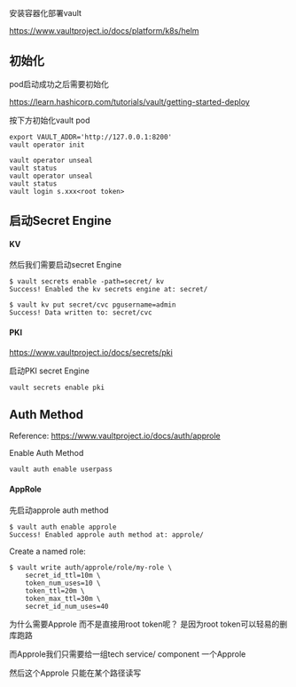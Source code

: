 安装容器化部署vault 

https://www.vaultproject.io/docs/platform/k8s/helm

## 初始化

pod启动成功之后需要初始化

https://learn.hashicorp.com/tutorials/vault/getting-started-deploy

按下方初始化vault pod

```
export VAULT_ADDR='http://127.0.0.1:8200'
vault operator init

vault operator unseal
vault status
vault operator unseal
vault status
vault login s.xxx<root token>

```



## 启动Secret Engine

#### KV 

然后我们需要启动secret Engine

```
$ vault secrets enable -path=secret/ kv
Success! Enabled the kv secrets engine at: secret/

```

```
$ vault kv put secret/cvc pgusername=admin
Success! Data written to: secret/cvc
```





#### PKI

https://www.vaultproject.io/docs/secrets/pki

启动PKI secret Engine

```
vault secrets enable pki
```





## Auth Method

Reference: https://www.vaultproject.io/docs/auth/approle

Enable Auth Method

```
vault auth enable userpass
```



#### AppRole

先启动approle auth method

```
$ vault auth enable approle
Success! Enabled approle auth method at: approle/
```

Create a named role:

```
$ vault write auth/approle/role/my-role \
    secret_id_ttl=10m \
    token_num_uses=10 \
    token_ttl=20m \
    token_max_ttl=30m \
    secret_id_num_uses=40
```



为什么需要Approle 而不是直接用root token呢？ 是因为root token可以轻易的删库跑路

而Approle我们只需要给一组tech service/ component 一个Approle

然后这个Approle 只能在某个路径读写





```

```

